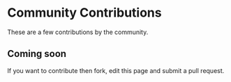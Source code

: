 # Community Contributions

These are a few contributions by the community.

## Coming soon

If you want to contribute then fork, edit this page and submit a pull request.
